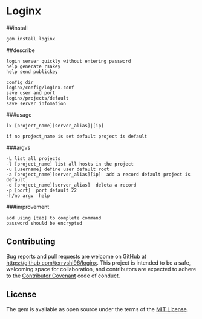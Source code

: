 # Loginx

##install
```
gem install loginx
```

##describe
```
login server quickly without entering password
help generate rsakey
help send publickey
```

```
config dir
loginx/config/loginx.conf
save user and port
loginx/projects/default
save server infomation
```
###usage
```
lx [project_name][server_alias]|[ip]

if no project_name is set default project is default
```
###argvs
```
-L list all projects
-l [project_name] list all hosts in the project
-u [username] define user default root
-a [project_name][server_alias][ip]  add a record default project is default
-d [project_name][server_alias]  deleta a record
-p [port]  port default 22
-h/no argv  help

```
###improvement
```
add using [tab] to complete command
password should be encrypted
```


## Contributing

Bug reports and pull requests are welcome on GitHub at https://github.com/terryshi96/loginx. This project is intended to be a safe, welcoming space for collaboration, and contributors are expected to adhere to the [Contributor Covenant](http://contributor-covenant.org) code of conduct.


## License

The gem is available as open source under the terms of the [MIT License](http://opensource.org/licenses/MIT).

